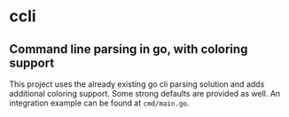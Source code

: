 # ccli
## Command line parsing in go, with coloring support

This project uses the already existing go cli parsing solution and adds additional coloring support.
Some strong defaults are provided as well. An integration example can be found at `cmd/main.go`.
